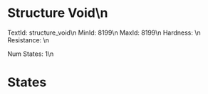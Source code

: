 # Structure Void\n
TextId: structure_void\n
MinId: 8199\n
MaxId: 8199\n
Hardness: \n
Resistance: \n

Num States: 1\n
# States
```

```